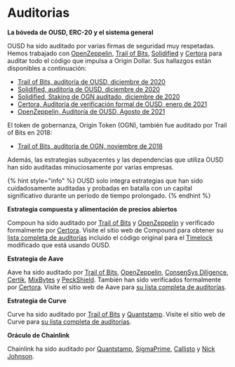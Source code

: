 # Auditorias

**La bóveda de OUSD, ERC-20 y el sistema general**

OUSD ha sido auditado por varias firmas de seguridad muy respetadas. Hemos trabajado con [OpenZeppelin](https://openzeppelin.com), [Trail of Bits](https://www.trailofbits.com), [Solidified](https://solidified.io) y [Certora](https://www.certora.com) para auditar todo el código que impulsa a Origin Dollar. Sus hallazgos están disponibles a continuación:

* [Trail of Bits, auditoría de OUSD, diciembre de 2020](https://github.com/OriginProtocol/security/blob/master/audits/Trail%20of%20Bits%20-%20Origin%20Dollar%20-%20Dec%202020.pdf)
* [Solidified, auditoría de OUSD, diciembre de 2020](https://github.com/OriginProtocol/security/blob/master/audits/Solidified%20-%20Origin%20Dollar%20-%20Dec%202020.pdf)
* [Solidified, Staking de OGN auditado, diciembre de 2020](https://github.com/OriginProtocol/security/blob/master/audits/Solidified%20-%20OGN%20Staking%20-%20Dec%202020.pdf)
* [Certora, Auditoría de verificación formal de OUSD, enero de 2021](https://www.certora.com/pubs/OriginFeb2021.pdf)
* [OpenZeppelin, Auditoría de OUSD, Agosto de 2021](https://github.com/OriginProtocol/security/blob/master/audits/OpenZeppelin%20-%20Origin%20Dollar%20-%20October%202021.pdf)

El token de gobernanza, Origin Token (OGN), también fue auditado por Trail of Bits en 2018:

* [Trail of Bits, auditoría de OGN, noviembre de 2018](https://github.com/OriginProtocol/security/blob/master/audits/Trail%20of%20Bits%20-%20Origin%20Marketplace%20and%20OGN%20Token%20-%20Nov%202018.pdf)

Además, las estrategias subyacentes y las dependencias que utiliza OUSD han sido auditadas minuciosamente por varias empresas.

{% hint style="info" %}
OUSD solo integra estrategias que han sido cuidadosamente auditadas y probadas en batalla con un capital significativo durante un período de tiempo prolongado.
{% endhint %}

**Estrategia compuesta y alimentación de precios abiertos**

Compoun ha sido auditado por [Trail of Bits](https://www.trailofbits.com) y [OpenZeppelin](https://openzeppelin.com) y verificado formalmente por [Certora](https://www.certora.com). Visite el sitio web de Compound para obtener su [lista completa de auditorías](https://compound.finance/docs/security#audits) incluido el código original para el [Timelock](../smart-contracts/api/timelock.md) modificado que está usando OUSD.

**Estrategia de Aave**

Aave ha sido auditado por [Trail of Bits](https://www.trailofbits.com), [OpenZeppelin](https://openzeppelin.com), [ConsenSys Diligence](https://consensys.net/diligence/), [Certik](https://certik.io), [MixBytes](https://mixbytes.io) y [PeckShield](https://peckshield.com). También han sido verificados formalmente por [Certora](https://www.certora.com). Visite el sitio web de Aave para [su lista completa de auditorías](https://docs.aave.com/developers/security-and-audits).

**Estrategia de Curve**

Curve ha sido auditado por [Trail of Bits](https://www.trailofbits.com) y [Quantstamp](https://quantstamp.com). Visite el sitio web de Curve para [su lista completa de auditorías](https://www.curve.fi/audits).

**Oráculo de Chainlink**

Chainlink ha sido auditado por [Quantstamp](https://github.com/smartcontractkit/chainlink/tree/bafa91c), [SigmaPrime](https://github.com/smartcontractkit/chainlink/tree/cee356), [Callisto](https://gist.github.com/yuriy77k/c3a70d212a7f9ecda715252e45073158) y [Nick Johnson](https://github.com/smartcontractkit/chainlink/tree/5327f9).&#x20;


